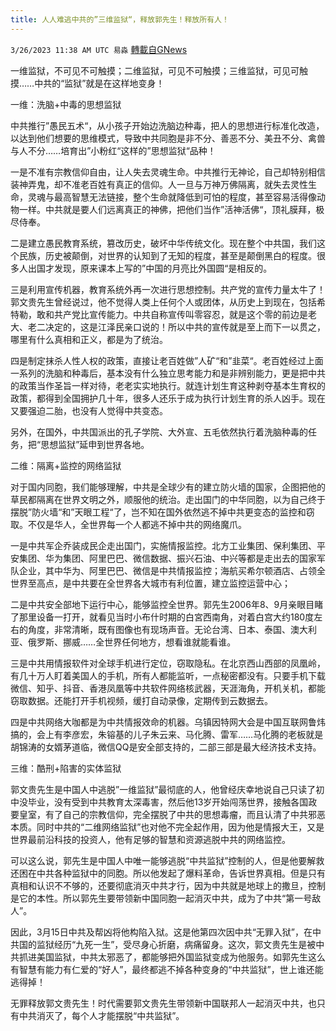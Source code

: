 ```yaml
---
title: 人人难逃中共的”三维监狱“，释放郭先生！释放所有人！
---
```

`3/26/2023 11:38 AM UTC 易淼` [轉載自GNews](https://gnews.org/articles/1047363)

一维监狱，不可见不可触摸；二维监狱，可见不可触摸；三维监狱，可见可触摸……中共的“监狱”就是在这样地变身！

一维：洗脑+中毒的思想监狱

中共推行”愚民五术“，从小孩子开始边洗脑边种毒，把人的思想进行标准化改造，以达到他们想要的思维模式，导致中共同胞是非不分、善恶不分、美丑不分、禽兽与人不分……培育出”小粉红“这样的”思想监狱“品种！

一是不准有宗教信仰自由，让人失去灵魂生命。中共推行无神论，自己却特别相信装神弄鬼，却不准老百姓有真正的信仰。人一旦与万神万佛隔离，就失去灵性生命，灵魂与最高智慧无法链接，整个生命就降低到可怕的程度，甚至容易活得像动物一样。中共就是要人们远离真正的神佛，把他们当作”活神活佛“，顶礼膜拜，极尽侍奉。

二是建立愚民教育系统，篡改历史，破坏中华传统文化。现在整个中共国，我们这个民族，历史被颠倒，对世界的认知到了无知的程度，甚至是颠倒黑白的程度。很多人出国才发现，原来课本上写的”中国的月亮比外国圆“是相反的。

三是利用宣传机器，教育系统外再一次进行思想控制。共产党的宣传力量太牛了！郭文贵先生曾经说过，他不觉得人类上任何个人或团体，从历史上到现在，包括希特勒，敢和共产党比宣传能力。中共自称宣传叫零容忍，就是这个零的前边是老大、老二决定的，这是江泽民亲口说的！所以中共的宣传就是至上而下一以贯之，哪里有什么真相和正义，都是为了统治。

四是制定抹杀人性人权的政策，直接让老百姓做”人矿“和”韭菜“。老百姓经过上面一系列的洗脑和种毒后，基本没有什么独立思考能力和是非辨别能力，更是把中共的政策当作圣旨一样对待，老老实实地执行。就连计划生育这种剥夺基本生育权的政策，都得到全国拥护几十年，很多人还乐于成为执行计划生育的杀人凶手。现在又要强迫二胎，也没有人觉得中共变态。

另外，在国外，中共国派出的孔子学院、大外宣、五毛依然执行着洗脑种毒的任务，把“思想监狱”延申到世界各地。

二维：隔离+监控的网络监狱

对于国内同胞，我们能够理解，中共是全球少有的建立防火墙的国家，企图把他的草民都隔离在世界文明之外，顺服他的统治。走出国门的中华同胞，以为自己终于摆脱”防火墙“和”天眼工程“了，岂不知在国外依然逃不掉中共更变态的监控和窃取。不仅是华人，全世界每一个人都逃不掉中共的网络魔爪。

一是中共军企乔装成民企走出国门，实施情报监控。北方工业集团、保利集团、平安集团、华为集团、阿里巴巴、微信数据、振兴石油、中兴等都是走出去的国家军队企业，其中华为、阿里巴巴、微信是中共情报监控；海航买希尔顿酒店、占领全世界至高点，是中共要在全世界各大城市有利位置，建立监控运营中心；

二是中共安全部地下运行中心，能够监控全世界。郭先生2006年8、9月亲眼目睹了那里设备一打开，就看见当时小布什时期的白宮西南角，对着白宫大约180度左右的角度，非常清晰，既有图像也有现场声音。无论台湾、日本、泰国、澳大利亚、俄罗斯、挪威……全世界任何地方，想看谁就能看谁。

三是中共用情报软件对全球手机进行定位，窃取隐私。在北京西山西部的凤凰岭，有几十万人盯着美国人的手机，所有人都能监听，一点秘密都没有。只要手机下载微信、知乎、抖音、香港凤凰等中共软件网络核武器，天涯海角，开机关机，都能窃取数据。还能打开手机视频，缓打自动录像，定期传到云数据去。 

四是中共网络大咖都是为中共情报效命的机器。乌镇因特网大会是中国互联网鲁炜搞的，会上有李彦宏，朱镕基的儿子朱云来、马化腾、雷军……马化腾的老板就是胡锦涛的女婿茅道临，微信QQ是安全部支持的，二部三部是最大经济技术支持。

 三维：酷刑+陷害的实体监狱

郭文贵先生是中国人中逃脱”一维监狱”最彻底的人，他曾经庆幸地说自己只读了初中没毕业，没有受到中共教育太深毒害，然后他13岁开始闯荡世界，接触各国政要皇室，有了自己的宗教信仰，完全摆脱了中共的思想毒瘤，而且认清了中共邪恶本质。同时中共的“二维网络监狱”也对他不完全起作用，因为他是情报大王，又是世界最前沿科技的投资人，他有足够的智慧和资源逃脱中共的网络监控。

可以这么说，郭先生是中国人中唯一能够逃脱“中共监狱”控制的人，但是他要解救还困在中共各种监狱中的同胞。所以他发起了爆料革命，告诉世界真相。但是只有真相和认识不不够的，还要彻底消灭中共才行，因为中共就是地球上的撒旦，控制是它的本性。所以郭先生要带领新中国同胞一起消灭中共，成为了中共“第一号敌人”。

因此，3月15日中共及帮凶将他构陷入狱。这是他第四次因中共“无罪入狱”，在中共国的监狱经历“九死一生”，受尽身心折磨，病痛留身。这次，郭文贵先生是被中共抓进美国监狱，中共太邪恶了，都能够把外国监狱变成为他服务。如郭先生这么有智慧有能力有仁爱的“好人”，最终都逃不掉各种变身的“中共监狱”，世上谁还能逃得掉！

无罪释放郭文贵先生！时代需要郭文贵先生带领新中国联邦人一起消灭中共，也只有中共消灭了，每个人才能摆脱“中共监狱”。
